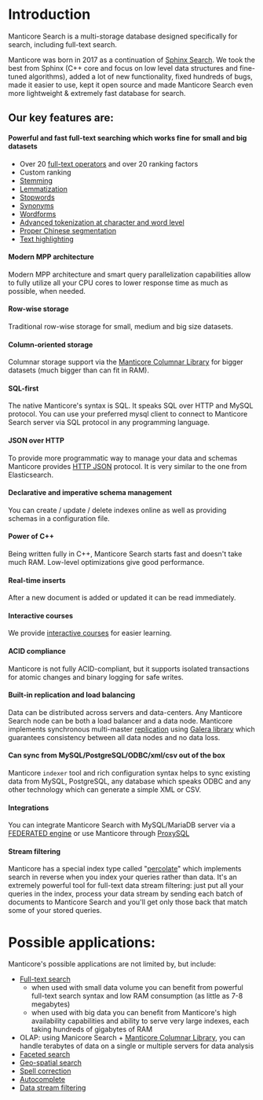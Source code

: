 # Introduction

Manticore Search is a multi-storage database designed specifically for search, including full-text search.

Manticore was born in 2017 as a continuation of [Sphinx Search](https://github.com/sphinxsearch/sphinx). We took the best from Sphinx (C++ core and focus on low level data structures and fine-tuned algorithms), added a lot of new functionality, fixed hundreds of bugs, made it easier to use, kept it open source and made Manticore Search even more lightweight & extremely fast database for search.

## Our key features are:
#### Powerful and fast full-text searching which works fine for small and big datasets
  * Over 20 [full-text operators](https://play.manticoresearch.com/fulltextintro/)<!--{target="_blank"}--> and over 20 ranking factors
  * Custom ranking
  * [Stemming](Creating_an_index/NLP_and_tokenization/Morphology.md)
  * [Lemmatization](Creating_an_index/NLP_and_tokenization/Morphology.md)
  * [Stopwords](Creating_an_index/NLP_and_tokenization/Ignoring_stop-words.md)
  * [Synonyms](Creating_an_index/NLP_and_tokenization/Exceptions.md)
  * [Wordforms](Creating_an_index/NLP_and_tokenization/Wordforms.md)
  * [Advanced tokenization at character and word level](Creating_an_index/NLP_and_tokenization/Low-level_tokenization.md)
  * [Proper Chinese segmentation](Creating_an_index/NLP_and_tokenization/CJK.md)
  * [Text highlighting](Searching/Highlighting.md)

#### Modern MPP architecture
Modern MPP architecture and smart query parallelization capabilities allow to fully utilize all your CPU cores to lower response time as much as possible, when needed.

#### Row-wise storage
Traditional row-wise storage for small, medium and big size datasets.

#### Column-oriented storage
Columnar storage support via the [Manticore Columnar Library](https://github.com/manticoresoftware/columnar/) for bigger datasets (much bigger than can fit in RAM).

#### SQL-first
The native Manticore's syntax is SQL. It speaks SQL over HTTP and MySQL protocol. You can use your preferred mysql client to connect to Manticore Search server via SQL protocol in any programming language.

#### JSON over HTTP
To provide more programmatic way to manage your data and schemas Manticore provides [HTTP JSON](Searching/Full_text_matching/Basic_usage.md#HTTP) protocol. It is very similar to the one from Elasticsearch.

#### Declarative and imperative schema management
You can create / update / delete indexes online as well as providing schemas in a configuration file.

#### Power of C++
Being written fully in C++, Manticore Search starts fast and doesn't take much RAM. Low-level optimizations give good performance.

#### Real-time inserts
After a new document is added or updated it can be read immediately.

#### Interactive courses
We provide [interactive courses](https://play.manticoresearch.com/) for easier learning.

#### ACID compliance
Manticore is not fully ACID-compliant, but it supports isolated transactions for atomic changes and binary logging for safe writes.

#### Built-in replication and load balancing
Data can be distributed across servers and data-centers. Any Manticore Search node can be both a load balancer and a data node. Manticore implements synchronous multi-master [replication](https://play.manticoresearch.com/replication/) using [Galera library](https://galeracluster.com/) which guarantees consistency between all data nodes and no data loss.

#### Can sync from MySQL/PostgreSQL/ODBC/xml/csv out of the box
Manticore `indexer` tool and rich configuration syntax helps to sync existing data from MySQL, PostgreSQL, any database which speaks ODBC and any other technology which can generate a simple XML or CSV.

#### Integrations
You can integrate Manticore Search with MySQL/MariaDB server via a [FEDERATED engine](Extensions/FEDERATED.md) or use Manticore through [ProxySQL](https://manticoresearch.com/2018/06/18/using-proxysql-to-route-inserts-in-a-distributed-realtime-index/)

#### Stream filtering
Manticore has a special index type called "[percolate](Creating_an_index/Local_indexes/Percolate_index.md)" which implements search in reverse when you index your queries rather than data. It's an extremely powerful tool for full-text data stream filtering: just put all your queries in the index, process your data stream by sending each batch of documents to Manticore Search and you'll get only those back that match some of your stored queries.

# Possible applications:
Manticore's possible applications are not limited by, but include:

  * [Full-text search](https://play.manticoresearch.com/fulltextintro/)
    * when used with small data volume you can benefit from powerful full-text search syntax and low RAM consumption (as little as 7-8 megabytes)
    * when used with big data you can benefit from Manticore's high availability capabilities and ability to serve very large indexes, each taking hundreds of gigabytes of RAM
  * OLAP: using Manicore Search + [Manticore Columnar Library](https://github.com/manticoresoftware/columnar), you can handle terabytes of data on a single or multiple servers for data analysis
  * [Faceted search](https://play.manticoresearch.com/faceting/)
  * [Geo-spatial search](https://play.manticoresearch.com/geosearch/)
  * [Spell correction](https://play.manticoresearch.com/didyoumean/)
  * [Autocomplete](https://play.manticoresearch.com/simpleautocomplete/)
  * [Data stream filtering](https://play.manticoresearch.com/pq/)
